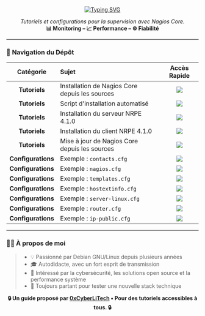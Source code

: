 <div align="center">

<a href="https://github.com/0xCyberLiTech">
  <img src="https://readme-typing-svg.herokuapp.com?font=Fira+Code&size=32&pause=1000&color=33FF33&center=true&vCenter=true&width=650&lines=SUPERVISION+AVEC+NAGIOS;Installation+%26+Configuration;Tutoriels+%26+Fichiers+d'Exemple" alt="Typing SVG" />
</a>

<p align="center">
  <em>Tutoriels et configurations pour la supervision avec Nagios Core.</em><br>
  <b>📊 Monitoring – 📈 Performance – ⚙️ Fiabilité</b>
</p>

</div>

---

### 🧭 **Navigation du Dépôt**

<div align="center">

| Catégorie | Sujet | Accès Rapide |
|:---:|:---|:---:|
| **Tutoriels** | Installation de Nagios Core depuis les sources | [<img src="https://img.shields.io/badge/LIRE-brightgreen?style=for-the-badge&logo=markdown&logoColor=white">](NAGIOS-Core-installation-depuis-les-sources.md) |
| **Tutoriels** | Script d'installation automatisé | [<img src="https://img.shields.io/badge/VOIR-blue?style=for-the-badge&logo=gnu-bash&logoColor=white">](install-nagios.sh) |
| **Tutoriels** | Installation du serveur NRPE 4.1.0 | [<img src="https://img.shields.io/badge/LIRE-brightgreen?style=for-the-badge&logo=markdown&logoColor=white">](NRPE-4.1.0-server-installation.md) |
| **Tutoriels** | Installation du client NRPE 4.1.0 | [<img src="https://img.shields.io/badge/LIRE-brightgreen?style=for-the-badge&logo=markdown&logoColor=white">](NRPE-4.1.0-client-installation.md) |
| **Tutoriels** | Mise à jour de Nagios Core depuis les sources | [<img src="https://img.shields.io/badge/LIRE-brightgreen?style=for-the-badge&logo=markdown&logoColor=white">](NAGIOS-Core-mise-a-jour-depuis-les-sources.md) |
| **Configurations** | Exemple : `contacts.cfg` | [<img src="https://img.shields.io/badge/EXEMPLE-9cf?style=for-the-badge&logo=files&logoColor=white">](Exemple-contacts.cfg.md) |
| **Configurations** | Exemple : `nagios.cfg` | [<img src="https.img.shields.io/badge/EXEMPLE-9cf?style=for-the-badge&logo=files&logoColor=white">](Exemple-nagios.cfg.md) |
| **Configurations** | Exemple : `templates.cfg` | [<img src="https://img.shields.io/badge/EXEMPLE-9cf?style=for-the-badge&logo=files&logoColor=white">](Exemple-templates.cfg.md) |
| **Configurations** | Exemple : `hostextinfo.cfg` | [<img src="https://img.shields.io/badge/EXEMPLE-9cf?style=for-the-badge&logo=files&logoColor=white">](Exemple-hostextinfo.cfg.md) |
| **Configurations** | Exemple : `server-linux.cfg` | [<img src="https://img.shields.io/badge/EXEMPLE-9cf?style=for-the-badge&logo=files&logoColor=white">](Exemple-server-linux.cfg.md) |
| **Configurations** | Exemple : `router.cfg` | [<img src="https://img.shields.io/badge/EXEMPLE-9cf?style=for-the-badge&logo=files&logoColor=white">](Exemple-router.cfg.md) |
| **Configurations** | Exemple : `ip-public.cfg` | [<img src="https://img.shields.io/badge/EXEMPLE-9cf?style=for-the-badge&logo=files&logoColor=white">](Exemple-ip-public.cfg.md) |

</div>

---

### 👨‍💻 **À propos de moi**

> * 💡 Passionné par Debian GNU/Linux depuis plusieurs années
> * 🎓 Autodidacte, avec un fort esprit de transmission
> * 🔐 Intéressé par la cybersécurité, les solutions open source et la performance système
> * 🧪 Toujours partant pour tester une nouvelle stack technique

<p align="center">
  <b>🔒 Un guide proposé par <a href="https://github.com/0xCyberLiTech">0xCyberLiTech</a> • Pour des tutoriels accessibles à tous. 🔒</b>
</p>
